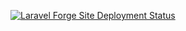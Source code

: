 [![Laravel Forge Site Deployment Status](https://img.shields.io/endpoint?url=https%3A%2F%2Fforge.laravel.com%2Fsite-badges%2F54527852-bc55-4049-82f3-d68e988c3321%3Fdate%3D1%26label%3D1%26commit%3D1&style=for-the-badge)](https://forge.laravel.com/servers/942046/sites/2792954)
